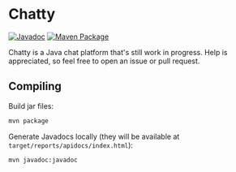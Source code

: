 # Chatty
[![Javadoc](https://img.shields.io/badge/Javadoc-Online-green)](https://thijzert123.github.io/chatty/javadoc/)  [![Maven Package](https://github.com/Thijzert123/chatty/actions/workflows/maven-package.yml/badge.svg)](https://github.com/Thijzert123/chatty/actions/workflows/maven-package.yml)

Chatty is a Java chat platform that's still work in progress. Help is appreciated, so feel free to open an issue or pull request.

## Compiling
Build jar files:
```bash
mvn package
```
Generate Javadocs locally (they will be available at <code>target/reports/apidocs/index.html</code>):
```bash
mvn javadoc:javadoc
```
